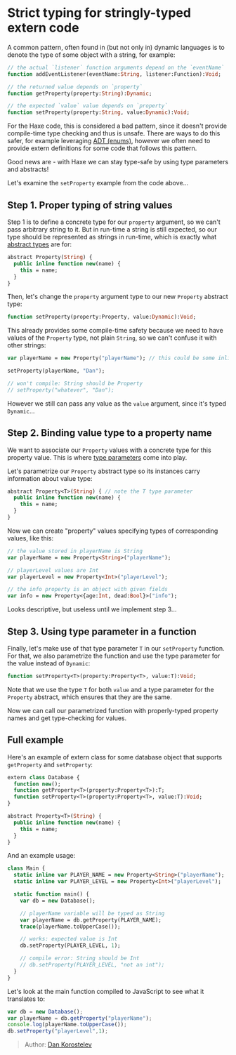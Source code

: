 [tags]: / "abstract-type,type-params,extern"

# Strict typing for stringly-typed extern code

A common pattern, often found in (but not only in) dynamic languages is to denote the type of some object
with a string, for example:

```haxe
// the actual `listener` function arguments depend on the `eventName`
function addEventListener(eventName:String, listener:Function):Void;

// the returned value depends on `property`
function getProperty(property:String):Dynamic;

// the expected `value` value depends on `property`
function setProperty(property:String, value:Dynamic):Void;
```

For the Haxe code, this is considered a bad pattern, since it doesn't provide compile-time type checking and thus is unsafe.
There are ways to do this safer, for example leveraging [ADT (enums)](http://haxe.org/manual/types-enum-instance.html),
however we often need to provide extern definitions for some code that follows this pattern.

Good news are - with Haxe we can stay type-safe by using type parameters and abstracts!

Let's examine the `setProperty` example from the code above...


## Step 1. Proper typing of string values

Step 1 is to define a concrete type for our `property` argument, so we can't pass arbitrary string to it.
But in run-time a string is still expected, so our type should be represented as strings in run-time, which is
exactly what [abstract types](http://haxe.org/manual/types-abstract.html) are for:

```haxe
abstract Property(String) {
  public inline function new(name) {
    this = name;
  }
}
```

Then, let's change the `property` argument type to our new `Property` abstract type:

```haxe
function setProperty(property:Property, value:Dynamic):Void;
```

This already provides some compile-time safety because we need to have values of the `Property` type,
not plain `String`, so we can't confuse it with other strings:

```haxe
var playerName = new Property("playerName"); // this could be some inlined constant

setProperty(playerName, "Dan");

// won't compile: String should be Property
// setProperty("whatever", "Dan");
```

However we still can pass any value as the `value` argument, since it's typed `Dynamic`...


## Step 2. Binding value type to a property name

We want to associate our `Property` values with a concrete type for this property value.
This is where [type parameters](http://haxe.org/manual/type-system-type-parameters.html) come into play.

Let's parametrize our `Property` abstract type so its instances carry information about value type:

```haxe
abstract Property<T>(String) { // note the T type parameter
  public inline function new(name) {
    this = name;
  }
}
```

Now we can create "property" values specifying types of corresponding values, like this:

```haxe
// the value stored in playerName is String
var playerName = new Property<String>("playerName");

// playerLevel values are Int
var playerLevel = new Property<Int>("playerLevel");

// the info property is an object with given fields
var info = new Property<{age:Int, dead:Bool}>("info");
```

Looks descriptive, but useless until we implement step 3...


## Step 3. Using type parameter in a function

Finally, let's make use of that type parameter `T` in our `setProperty` function.
For that, we also parametrize the function and use the type parameter for the value instead of `Dynamic`:

```haxe
function setProperty<T>(property:Property<T>, value:T):Void;
```

Note that we use the type `T` for both `value` and a type parameter for the `Property` abstract, which
ensures that they are the same.

Now we can call our parametrized function with properly-typed property names and get type-checking for values.

## Full example

Here's an example of extern class for some database object that supports `getProperty` and `setProperty`:

```haxe
extern class Database {
  function new();
  function getProperty<T>(property:Property<T>):T;
  function setProperty<T>(property:Property<T>, value:T):Void;
}

abstract Property<T>(String) {
  public inline function new(name) {
    this = name;
  }
}
```

And an example usage:

```haxe
class Main {
  static inline var PLAYER_NAME = new Property<String>("playerName");
  static inline var PLAYER_LEVEL = new Property<Int>("playerLevel");

  static function main() {
    var db = new Database();

    // playerName variable will be typed as String
    var playerName = db.getProperty(PLAYER_NAME);
    trace(playerName.toUpperCase());

    // works: expected value is Int
    db.setProperty(PLAYER_LEVEL, 1);

    // compile error: String should be Int
    // db.setProperty(PLAYER_LEVEL, "not an int");
  }
}
```

Let's look at the main function compiled to JavaScript to see what it translates to:

```js
var db = new Database();
var playerName = db.getProperty("playerName");
console.log(playerName.toUpperCase());
db.setProperty("playerLevel",1);
```

> Author: [Dan Korostelev](https://github.com/nadako)
